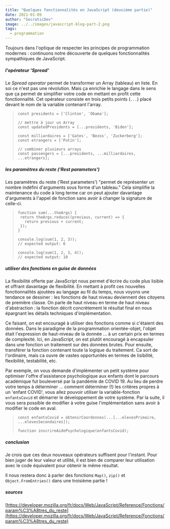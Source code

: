 ```yaml
---
title: "Quelques fonctionnalités en JavaScript (deuxième partie)"
date: 2021-01-09
author: "SocraticDev"
image: ../../images/javascript-blog-part-2.png
tags:
  - programmation
---
```


Toujours dans l'optique de respecter les principes de programmation modernes : continuons notre découverte de quelques fonctionnalités sympathiques de JavaScript.

##### l'opérateur 'Spread'

Le _Spread operator_ permet de transformer un Array (tableau) en liste. En soi ce n'est pas une révolution. Mais ça enrichie le langage dans le sens que ça permet de simplifier votre code en mettant en profit cette fonctionnalité. Cet opérateur consiste en trois petits points (``...``) placé devant le nom de la variable contenant l'array.

>```
> const presidents = ['Clinton', 'Obama'];
>
> // mettre à jour un Array
> const updatedPresidents = [...presidents, 'Biden'];
>
> const milliardaires = ['Gates', 'Bezos', 'Zuckerberg'];
> const etrangers = ['Putin'];
>
> // combiner plusieurs arrays
> const passengers = [...presidents, ...milliardaires, ...etrangers];
>

##### les paramètres du reste ('Rest parameters')

Les paramètres du reste ('Rest parameters') "permet de représenter un nombre indéfini d'arguments sous forme d'un tableau." Cela simplifie la maintenance du code à long terme car on peut ajouter davantage d'arguments à l'appel de fonction sans avoir à changer la signature de celle-ci.

>```
>function sum(...theArgs) {
>  return theArgs.reduce((previous, current) => {
>    return previous + current;
>  });
>}
>
>console.log(sum(1, 2, 3));
>// expected output: 6
>
>console.log(sum(1, 2, 3, 4));
>// expected output: 10

##### utiliser des fonctions en guise de données

La flexibilité offerte par JavaScript nous permet d'écrire du code plus lisible et offrant davantage de flexibilité. En mettant à profit ces nouvelles fonctionnalités ajoutées au langage au fil du temps, nous voyons une tendance se dessiner : les fonctions de haut niveau deviennent des citoyens de première classe. On parle de haut niveau en terme de haut niveau d'abstraction : la fonction décrit concrètement le résultat final en nous épargnant les détails techniques d'implémentation. 

Ce faisant, on est encouragé à utiliser des fonctions comme si c'étaient des données. Dans le paradigme de la programmation orientée-objet, l'objet était l'expression de haut-niveau de la donnée ... à un certain prix en termes de complexité. Ici, en JavaScript, on est plutôt encouragé à encapsuler dans une fonction un traitement sur des données brutes. Pour ensuite, transférer la fonction contenant toute la logique du traitement. Ca sort de l'ordinaire, mais ca ouvre de vastes opportunités en termes de lisibilité, flexibilité, testabilité, etc.

Par exemple, on vous demande d'implémenter un petit système pour optimiser l'offre d'assistance psychologique aux enfants dont le parcours académique fut bouleversé par la pandémie de COVID 19. Au lieu de perdre votre temps à déterminer ... comment déterminer (!) les critères propres à un 'enfant COVID', vous allez pouvoir utiliser la variable-fonction ``enfantsCovid`` et démarrer le développement de votre système. Par la suite, il vous sera possible de modifier à votre guise l'implémentation sans avoir à modifier le code en aval.

>```
>const enfantsCovid = obtenirCoordonnes(...[...elevesPrimaire, ...elevesSecondaires]);
>
> function inscrireAidePsychologique(enfantsCovid);
>```

##### conclusion

Je crois que ces deux nouveaux opérateurs suffisent pour l'instant. Pour bien juger de leur valeur et utilité, il est bien de comparer leur utilisation avec le code équivalent pour obtenir le même résultat.

Il nous restera donc à parler des fonctions ``Map()``, ``zip()`` et ``Object.FromEntries()`` dans une troisième partie !

##### sources

[https://developer.mozilla.org/fr/docs/Web/JavaScript/Reference/Fonctions/param%C3%A8tres_du_reste](https://developer.mozilla.org/fr/docs/Web/JavaScript/Reference/Fonctions/param%C3%A8tres_du_reste)